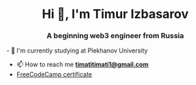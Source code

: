 <h1 align="center">Hi 👋, I'm Timur Izbasarov</h1>
<h3 align="center">A beginning web3 engineer from Russia</h3>
- 🔭 I'm currently studying at Plekhanov University

- 📫 How to reach me **timatitimati1@gmail.com**
- <a href='https://www.freecodecamp.org/certification/fcc5c26cd21-2c16-4218-9fbb-7ef445e60fc3/responsive-web-design'>FreeCodeCamp certificate</a>
<p align="left">
</p>
